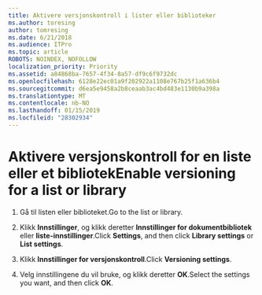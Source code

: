 ```yaml
---
title: Aktivere versjonskontroll i lister eller biblioteker
ms.author: toresing
author: tomresing
ms.date: 6/21/2018
ms.audience: ITPro
ms.topic: article
ROBOTS: NOINDEX, NOFOLLOW
localization_priority: Priority
ms.assetid: a84868ba-7657-4f34-8a57-df9c6f9732dc
ms.openlocfilehash: 6128e22ec01a9f202922a1108e767b25f1a636b4
ms.sourcegitcommit: d6ea5e9458a2b8ceaab3ac4bd483e1130b9a398a
ms.translationtype: MT
ms.contentlocale: nb-NO
ms.lasthandoff: 01/15/2019
ms.locfileid: "28302934"
---
```

# <a name="enable-versioning-for-a-list-or-library"></a><span data-ttu-id="7730b-102">Aktivere versjonskontroll for en liste eller et bibliotek</span><span class="sxs-lookup"><span data-stu-id="7730b-102">Enable versioning for a list or library</span></span>

1. <span data-ttu-id="7730b-103">Gå til listen eller biblioteket.</span><span class="sxs-lookup"><span data-stu-id="7730b-103">Go to the list or library.</span></span>
    
2. <span data-ttu-id="7730b-104">Klikk **Innstillinger**, og klikk deretter **Innstillinger for dokumentbibliotek** eller **liste-innstillinger**.</span><span class="sxs-lookup"><span data-stu-id="7730b-104">Click **Settings**, and then click **Library settings** or **List settings**.</span></span>
    
3. <span data-ttu-id="7730b-105">Klikk **Innstillinger for versjonskontroll**.</span><span class="sxs-lookup"><span data-stu-id="7730b-105">Click **Versioning settings**.</span></span>
    
4. <span data-ttu-id="7730b-106">Velg innstillingene du vil bruke, og klikk deretter **OK**.</span><span class="sxs-lookup"><span data-stu-id="7730b-106">Select the settings you want, and then click **OK**.</span></span>
    

